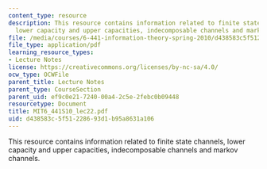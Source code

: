 ```yaml
---
content_type: resource
description: This resource contains information related to finite state channels,
  lower capacity and upper capacities, indecomposable channels and markov channels.
file: /media/courses/6-441-information-theory-spring-2010/d438583c5f51228693d1b95a8631a106_MIT6_441S10_lec22.pdf
file_type: application/pdf
learning_resource_types:
- Lecture Notes
license: https://creativecommons.org/licenses/by-nc-sa/4.0/
ocw_type: OCWFile
parent_title: Lecture Notes
parent_type: CourseSection
parent_uid: ef9c0e21-7240-00a4-2c5e-2febc0b09448
resourcetype: Document
title: MIT6_441S10_lec22.pdf
uid: d438583c-5f51-2286-93d1-b95a8631a106
---
```

This resource contains information related to finite state channels, lower capacity and upper capacities, indecomposable channels and markov channels.